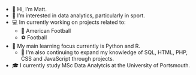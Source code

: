 - 👋 Hi, I’m Matt.
- 👀 I’m interested in data analytics, particularly in sport.
- 💻 Im currently working on projects related to:
  - 🏈 American Football
  - ⚽️ Football
- 🌱 My main learning focus currently is Python and R.
  - 🧠 I'm also continuing to expand my knowledge of SQL, HTML, PHP, CSS and JavaScript through projects.
- 🎓 I currently study MSc Data Analytcis at the University of Portsmouth.

<!---
matthewglen/matthewglen is a ✨ special ✨ repository because its `README.md` (this file) appears on your GitHub profile.
You can click the Preview link to take a look at your changes.
--->
